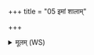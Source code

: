 +++
title = "05 इमां शालाम्"

+++
<details><summary>मूलम् (WS)</summary>

इमां शालां श्रेष्ठतमां वसूनामरिष्टवीरा अभि सं चरेम ।  
दृढा अस्या उपमितो भवन्तु स्थिरा वीरा उपसदो भवन्तु ॥ ५ ॥
</details>